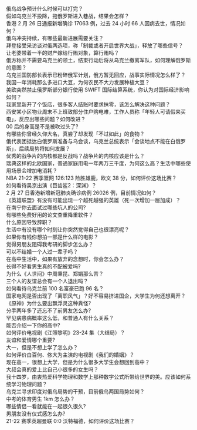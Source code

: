俄乌战争预计什么时候可以打完？  
假如乌克兰不投降，拖俄罗斯进入巷战，结果会怎样？  
香港 2 月 26 日通报新增确诊 17063 例，过去 24 小时 66 人因病去世，情况如何？  
俄乌冲突持续，有哪些最新进展需要关注？  
拜登接受采访谈对俄两选项，称「制裁或者开启世界大战」，释放了哪些信号？  
让老婆带着一半的财产嫁给行贿对象，算行贿吗？  
俄方称并不需要乌克兰的领土，结束行动后将从乌克兰撤离军队，如何理解俄罗斯的意图？  
乌克兰国防部长表示已粉碎俄军计划，俄方暂无回应，战事实际情况怎么样了？  
我国一年消耗那么多进口大豆，为何农民不大力发展种植大豆？  
美欧突然禁止俄罗斯部分银行使用 SWIFT 国际结算系统，你认为对国际经济影响如何？  
我家里新开了个饭店，很多客人结账时要求抹零，该怎么解决这种问题？  
西安某小区物业周末不上班致部分住户购电难，工作人员称「年轻人可请假来买电」，反应出哪些问题？如何改进？  
00 后的身高是不是被吹过头了?  
有哪些你曾经久仰大名，真尝了却发现「不过如此」的食物？  
俄代表团抵达白俄罗斯准备与乌会谈，乌克兰总统表示「会谈地点不能在白俄罗斯」，后续局势将如何发展？  
优秀的战争片的内核都是反战吗？战争片的内核应该是什么？  
瑞典这样的北欧国家，普通家庭用电一年两万三千度，为何这么高？生活中哪些使用场景会增加电消耗？  
NBA 21-22 赛季篮网 126:123 险胜雄鹿，欧文 38 分，如何评价这场比赛？  
如何看待吴京出演《巨齿鲨2：深渊》？  
2 月 27 日香港新增新冠肺炎确诊病例 26026 例，目前情况如何？  
《英雄联盟》有没有可能出现一个越死越强的英雄（死一次增加一层加成）？  
在南宁你去面试过哪些坑人的公司?  
有哪些免费好用的论文查重降重软件？  
什么原因导致辞职？  
生活中有没有哪个时刻让你突然觉得自己也很漂亮呢？  
如果你有钱你想拍一部是什么样的电影？  
觉得男朋友阻碍我考研的脚步怎么办？  
可以不结婚一个人过一辈子吗？  
在高中生活中，如果有放弃的念想时，你会怎么办？  
长得不好看男生真的不配被爱吗?  
为什么《人世间》中周秉昆、郑娟那么苦？  
三个人的友谊总会有一个人退出吗？  
如何看待乌克兰前 100 名富豪已跑 96 名？  
国家电网是否出现了「离职风气」？好不容易挤进国企，大学生为何还想离开？  
《原神》为什么要出飘浮灵这种粪怪?  
分手两年多了还忘不了前男友怎么办?  
罕见病患病概率这么低，和普通人有什么关系？  
能否介绍一下你的高中?  
如何评价电视剧《江照黎明》23-24 集（大结局）？  
友谊和爱情哪个重要?  
大一，但是不想上学了怎么办？  
如何评价白百何、佟大为主演的电视剧《我们的婚姻》？  
现在高一，很想上大学，但是为什么很多大学生会想回到高中？  
大叔会真的爱上比自己小很多的女生吗？  
我十四岁，由衷热爱科学物理和数学上那种数字公式所带给世界的美。应该如何系统学习物理问题？  
乌克兰寻求印度对俄乌局势的干预，目前俄乌两国局势如何？  
中考的体育男生 1km 怎么办？  
哪些情侣一看就能在一起很久很久?  
男朋友没有仪式感怎么办?  
21-22 赛季英超曼联 0:0 沃特福德，如何评价这场比赛？  
